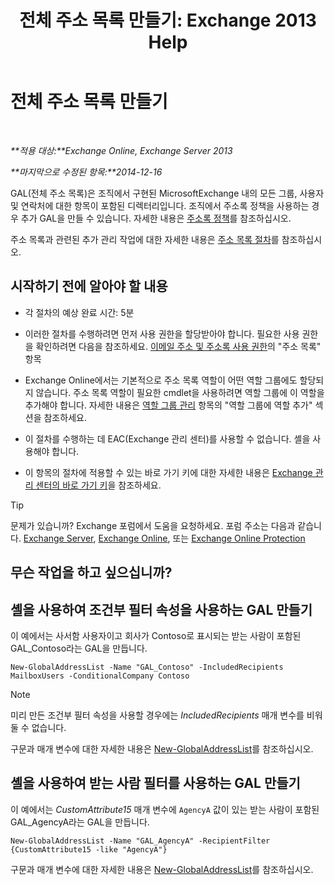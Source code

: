 ﻿---
title: '전체 주소 목록 만들기: Exchange 2013 Help'
TOCTitle: 전체 주소 목록 만들기
ms:assetid: 59e4955a-8999-4d17-be9f-23a41a23b929
ms:mtpsurl: https://technet.microsoft.com/ko-kr/library/Bb232063(v=EXCHG.150)
ms:contentKeyID: 50483180
ms.date: 05/22/2018
mtps_version: v=EXCHG.150
ms.translationtype: MT
---

# 전체 주소 목록 만들기

 

_**적용 대상:**Exchange Online, Exchange Server 2013_

_**마지막으로 수정된 항목:**2014-12-16_

GAL(전체 주소 목록)은 조직에서 구현된 MicrosoftExchange 내의 모든 그룹, 사용자 및 연락처에 대한 항목이 포함된 디렉터리입니다. 조직에서 주소록 정책을 사용하는 경우 추가 GAL을 만들 수 있습니다. 자세한 내용은 [주소록 정책](address-book-policies-exchange-2013-help.md)를 참조하십시오.

주소 목록과 관련된 추가 관리 작업에 대한 자세한 내용은 [주소 목록 절차](address-list-procedures-exchange-2013-help.md)를 참조하십시오.

## 시작하기 전에 알아야 할 내용

  - 각 절차의 예상 완료 시간: 5분

  - 이러한 절차를 수행하려면 먼저 사용 권한을 할당받아야 합니다. 필요한 사용 권한을 확인하려면 다음을 참조하세요. [이메일 주소 및 주소록 사용 권한](email-address-and-address-book-permissions-exchange-2013-help.md)의 "주소 목록" 항목

  - Exchange Online에서는 기본적으로 주소 목록 역할이 어떤 역할 그룹에도 할당되지 않습니다. 주소 목록 역할이 필요한 cmdlet을 사용하려면 역할 그룹에 이 역할을 추가해야 합니다. 자세한 내용은 [역할 그룹 관리](manage-role-groups-exchange-2013-help.md) 항목의 "역할 그룹에 역할 추가" 섹션을 참조하세요.

  - 이 절차를 수행하는 데 EAC(Exchange 관리 센터)를 사용할 수 없습니다. 셸을 사용해야 합니다.

  - 이 항목의 절차에 적용할 수 있는 바로 가기 키에 대한 자세한 내용은 [Exchange 관리 센터의 바로 가기 키](keyboard-shortcuts-in-the-exchange-admin-center-exchange-online-protection-help.md)을 참조하세요.


> [!TIP]
> 문제가 있습니까? Exchange 포럼에서 도움을 요청하세요. 포럼 주소는 다음과 같습니다. <A href="https://go.microsoft.com/fwlink/p/?linkid=60612">Exchange Server</A>, <A href="https://go.microsoft.com/fwlink/p/?linkid=267542">Exchange Online</A>, 또는 <A href="https://go.microsoft.com/fwlink/p/?linkid=285351">Exchange Online Protection</A>



## 무슨 작업을 하고 싶으십니까?

## 셸을 사용하여 조건부 필터 속성을 사용하는 GAL 만들기

이 예에서는 사서함 사용자이고 회사가 Contoso로 표시되는 받는 사람이 포함된 GAL\_Contoso라는 GAL을 만듭니다.

    New-GlobalAddressList -Name "GAL_Contoso" -IncludedRecipients MailboxUsers -ConditionalCompany Contoso


> [!NOTE]
> 미리 만든 조건부 필터 속성을 사용할 경우에는 <EM>IncludedRecipients</EM> 매개 변수를 비워 둘 수 없습니다.



구문과 매개 변수에 대한 자세한 내용은 [New-GlobalAddressList](https://technet.microsoft.com/ko-kr/library/bb123785\(v=exchg.150\))를 참조하십시오.

## 셸을 사용하여 받는 사람 필터를 사용하는 GAL 만들기

이 예에서는 *CustomAttribute15* 매개 변수에 `AgencyA` 값이 있는 받는 사람이 포함된 GAL\_AgencyA라는 GAL을 만듭니다.

    New-GlobalAddressList -Name "GAL_AgencyA" -RecipientFilter {CustomAttribute15 -like "AgencyA"}

구문과 매개 변수에 대한 자세한 내용은 [New-GlobalAddressList](https://technet.microsoft.com/ko-kr/library/bb123785\(v=exchg.150\))를 참조하십시오.

